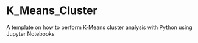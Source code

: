 # K_Means_Cluster
A template on how to perform K-Means cluster analysis with Python using Jupyter Notebooks
